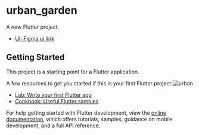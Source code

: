 # urban_garden

A new Flutter project.
- [UI: Figma ui link](https://www.figma.com/file/DYKzqec29IZ482tzjoEiIb/UrbanGarden?type=design&node-id=0%3A1&mode=design&t=8hvyXu38T57ojzmI-1)
## Getting Started

This project is a starting point for a Flutter application.

A few resources to get you started if this is your first Flutter project:![urban](https://github.com/Shahzod010299/urban_garden/assets/79000077/ec755113-7b5a-4b07-98b6-ba6d56bf878f)


- [Lab: Write your first Flutter app](https://docs.flutter.dev/get-started/codelab)
- [Cookbook: Useful Flutter samples](https://docs.flutter.dev/cookbook)

For help getting started with Flutter development, view the
[online documentation](https://docs.flutter.dev/), which offers tutorials,
samples, guidance on mobile development, and a full API reference.
